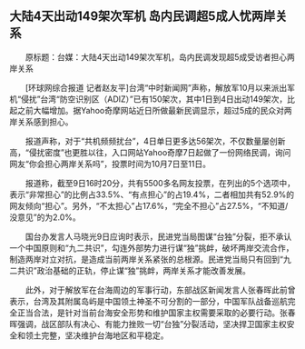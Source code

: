 ## 大陆4天出动149架次军机 岛内民调超5成人忧两岸关系
　　原标题：台媒：大陆4天出动149架次军机，岛内民调发现超5成受访者担心两岸关系

　　[环球网综合报道 记者赵友平]台湾“中时新闻网”声称，解放军10月以来派出军机“侵扰”台湾“防空识别区（ADIZ）”已有150架次，其中1日到4日出动149架次，比起之前大幅增加。据Yahoo奇摩网站近日所做最新民调显示，超过5成的民众对两岸关系感到担心。

　　报道声称，对于“共机频频扰台”，4日单日更多达56架次，不仅数量屡创新高，“侵扰密度”也更胜以往，入口网站Yahoo奇摩7日起做了一份网络民调，询问网友“你会担心两岸关系吗”，投票时间为10月7日至11日。

　　报道称，截至9日16时20分，共有5500多名网友投票，在列出的5个选项中，表示“非常担心”的比例占33.5%、“有点担心”的占19.4%，二者相加共有52.9%的网友倾向“担心”。另外，“不太担心”占17.6%，“完全不担心”占27.5%，“不知道/没意见”的为2.0%。

　　国台办发言人马晓光9日应询时表示，民进党当局图谋“台独”分裂，拒不承认一个中国原则和“九二共识”，勾连外部势力进行谋“独”挑衅，破坏两岸交流合作，制造两岸对立对抗，是造成当前两岸关系紧张的总根源。民进党当局只有回到“九二共识”政治基础的正轨，停止谋“独”挑衅，两岸关系才能改善发展。

　　此外，对于解放军在台海周边的军事行动，东部战区新闻发言人张春晖此前曾表示，台湾及其附属岛屿是中国领土神圣不可分割的一部分，中国军队战备巡航完全正当合法，是针对当前台海安全形势和维护国家主权需要采取的必要行动。张春晖强调，战区部队有决心、有能力挫败一切“台独”分裂活动，坚决捍卫国家主权安全和领土完整，坚决维护台海地区和平稳定。


